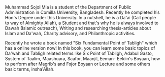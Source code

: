 Muhammad Sojol Mia is a student of the Department of Public Administration in Comilla University, Bangladesh. Recently he completed his Hon's Degree under this University. In a nutshell, he is a Da'ai (Call people to way of Almighty Allah), a Student and that's why he is always involved to Dawah (Islamic outreach), Writing and researching thesis-articles about Islam and Da'wah, Charity advisory, and Philanthropic activities.

Recently he wrote a book named "Six Fundamental Point of Tabligh" which has a online version now!
In this book, you can learn some basic topics of Da'wah and Tabligh related terms like Six Point of Tabligh, Adabul Gasto, System of Taalim, Maashuara, Saafor, Maanjil, Eeman- Eekiin's Boyaan, how to perform after Magrib's and Fojor Boyaan or Lecture and some others basic terms, insha'Allah.

